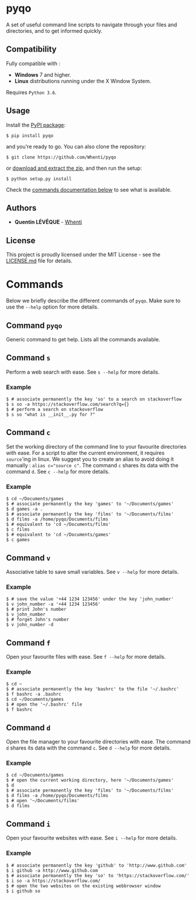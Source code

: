 

# pyqo
A set of useful command line scripts to navigate through your files and directories, and to get informed quickly.

## Compatibility
Fully compatible with :

- **Windows** 7 and higher.
- **Linux** distributions running under the X Window System.

Requires `Python 3.6`.

## Usage
Install the [PyPI package](https://pypi.python.org/pypi/pyqo/):
```
$ pip install pyqo
```
and you're ready to go.
You can also clone the repository:
```
$ git clone https://github.com/Whenti/pyqo
```
or [download and extract the zip](https://github.com/Whenti/pyqo/archive/master.zip), and then run the setup:
```
$ python setup.py install
```

Check the [commands documentation below](https://github.com/Whenti/pyqo#Commands) to see what is available.

## Authors

* **Quentin LÉVÊQUE** - [Whenti](https://github.com/Whenti)

## License
This project is proudly licensed under the MIT License - see the [LICENSE.md](LICENSE.md) file for details.

# Commands
Below we briefly describe the different commands of `pyqo`. Make sure to use the `--help` option for more details.


## Command ``pyqo``

Generic command to get help. Lists all the commands available.


## Command ``s``

Perform a web search with ease. See `s --help` for more details.

### Example

```
$ # associate permanently the key 'so' to a search on stackoverflow
$ s so -a https://stackoverflow.com/search?q={}
$ # perform a search on stackoverflow
$ s so "what is __init__.py for ?"
```

## Command ``c``

Set the working directory of the command line to your favourite directories with ease.
For a script to alter the current environment, it requires `source`'ing in linux.
We suggest you to create an alias to avoid doing it manually : `alias c="source c"`.
The command `c` shares its data with the command `d`.
See `c --help` for more details.

### Example

```
$ cd ~/Documents/games
$ # associate permanently the key 'games' to '~/Documents/games'
$ d games -a .
$ # associate permanently the key 'films' to '~/Documents/films'
$ d films -a /home/pyqo/Documents/films
$ # equivalent to 'cd ~/Documents/films'
$ c films
$ # equivalent to 'cd ~/Documents/games'
$ c games
```

## Command ``v``

Associative table to save small variables. See `v --help` for more details.

### Example

```
$ # save the value '+44 1234 123456' under the key 'john_number'
$ v john_number -a '+44 1234 123456'
$ # print John's number
$ v john_number
$ # forget John's number
$ v john_number -d
```

## Command ``f``

Open your favourite files with ease. See `f --help` for more details.

### Example

```
$ cd ~
$ # associate permanently the key 'bashrc' to the file '~/.bashrc'
$ f bashrc -a .bashrc
$ cd ~/Documents/games
$ # open the '~/.bashrc' file
$ f bashrc
```

## Command ``d``

Open the file manager to your favourite directories with ease.
The command `d` shares its data with the command `c`.
See `d --help` for more details.

### Example

```
$ cd ~/Documents/games
$ # open the current working directory, here '~/Documents/games'
$ d
$ # associate permanently the key 'films' to '~/Documents/films'
$ d films -a /home/pyqo/Documents/films
$ # open '~/Documents/films'
$ d films
```

## Command ``i``

Open your favourite websites with ease. See `i --help` for more details.

### Example

```
$ # associate permanently the key 'github' to 'http://www.github.com'
$ i github -a http://www.github.com
$ # associate permanently the key 'so' to 'https://stackoverflow.com/'
$ i so -a https://stackoverflow.com/
$ # open the two websites on the existing webbrowser window
$ i github so
```
